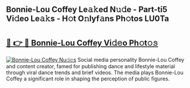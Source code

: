 ## Bonnie-Lou Coffey Le𝚊𝚔ed N𝚞𝚍e - Part-ti5 Vi𝚍eo Le𝚊𝚔s - H𝚘t O𝚗lyf𝚊ns Ph𝚘tos LU0Ta

# <h2><a href="http://hf63v5.feru.top/?c=Bonnie-Lou+Coffey">🔗 👉 🔴 Bonnie-Lou Coffey Vi𝚍𝚎o Ph𝚘t𝚘𝚜</a></h2>

[![Bonnie-Lou Coffey Nu𝚍𝚎s](https://i.imgur.com/0TWrTi3.gif)](http://hf63v5.feru.top/?c=Bonnie-Lou+Coffey)
Social media personality Bonnie-Lou Coffey and content creator, famed for publishing dance and lifestyle material through viral dance trends and brief videos. The media plays Bonnie-Lou Coffey a significant role in shaping the perception of public figures. 
